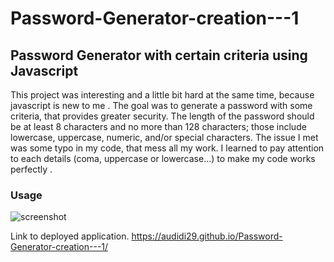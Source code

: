 # Password-Generator-creation---1

## Password Generator with certain criteria using Javascript

This project was interesting and a little bit hard at the same time, because javascript is new to me . The goal was to generate a password with some criteria, that provides greater security. The length of the password should be at least 8 characters and no more than 128 characters; those include lowercase, uppercase, numeric, and/or special characters. The issue I met was some typo in my code, that mess all my work. I learned to pay attention to each details (coma, uppercase or lowercase...) to make my code works perfectly .


### Usage

![screenshot](https://github.com/audidi29/Password-Generator-creation---1/assets/131299841/4e07560d-7e4c-498b-8332-4d5d84881149)







Link to deployed application.
https://audidi29.github.io/Password-Generator-creation---1/

